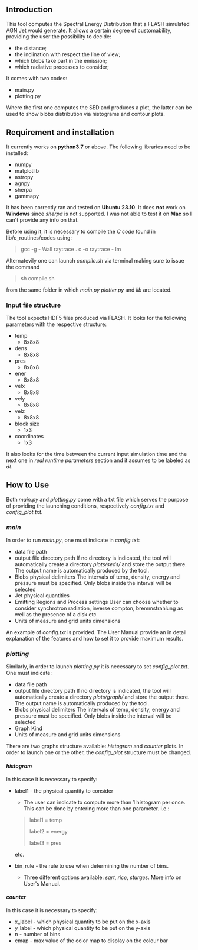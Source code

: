 ## Introduction

This tool computes the Spectral Energy Distribution that a FLASH simulated AGN Jet would generate. It allows a certain degree of customability, providing the user the possibility to decide:
* the distance;
* the inclination with respect the line of view;
* which blobs take part in the emission;
* which radiative processes to consider;

It comes with two codes:
- main.py
- plotting.py

Where the first one computes the SED and produces a plot, the latter can be used to show blobs distribution via histograms and contour plots.

## Requirement and installation

It currently works on **python3.7** or above. The following libraries need to be installed:
* numpy
* matplotlib
* astropy
* agnpy
* sherpa
* gammapy

It has been correctly ran and tested on **Ubuntu 23.10**. It does **not** work on **Windows** since _sherpa_ is not supported. I was not able to test it on **Mac** so I can't provide any info on that.

Before using it, it is necessary to compile the _C code_ found in lib/c_routines/codes using:
> gcc -g - Wall raytrace . c -o raytrace - lm

Alternatevily one can launch _compile.sh_ via terminal making sure to issue the command

> sh compile.sh

from the same folder in which _main.py plotter.py_ and _lib_ are located.

### Input file structure

The tool expects HDF5 files produced via FLASH. It looks for the following parameters with the respective structure:
* temp
    * 8x8x8
* dens
    * 8x8x8
* pres
    * 8x8x8
* ener
    * 8x8x8
* velx
    * 8x8x8
* vely
    * 8x8x8
* velz
    * 8x8x8
* block size
    * 1x3
* coordinates
    * 1x3

It also looks for the time between the current input simulation time and the next one in _real runtime parameters_ section and it assumes to be labeled as _dt_.

## How to Use

Both _main.py_ and _plotting.py_ come with a txt file which serves the purpose of providing the launching conditions, respectively *config.txt* and *config_plot.txt*.

### _main_
In order to run _main.py_, one must indicate in _config.txt_:
* data file path
* output file directory path
    If no directory is indicated, the tool will automatically create a directory _plots/seds/_ and store the output there. The output name is automatically produced by the tool.
* Blobs physical delimiters
    The intervals of temp, density, energy and pressure must be specified. Only blobs inside the interval will be selected    
* Jet physical quantities
* Emitting Regions and Process settings
    User can choose whether to consider synchrotron radiation, inverse compton, bremmstrahlung as well as the presence of a disk etc
* Units of measure and grid units dimensions

An example of _config.txt_ is provided. The User Manual provide an in detail explanation of the features and how to set it to provide maximum results.

### _plotting_

Similarly, in order to launch _plotting.py_ it is necessary to set _config\_plot.txt_.
One must indicate:

* data file path
* output file directory path
    If no directory is indicated, the tool will automatically create a directory _plots/graph/_ and store the output there. The output name is automatically produced by the tool.
* Blobs physical delimiters
    The intervals of temp, density, energy and pressure must be specified. Only blobs inside the interval will be selected    
* Graph Kind
* Units of measure and grid units dimensions

There are two graphs structure available: *histogram* and *counter* plots. In order to launch one or the other, the _config\_plot_ structure must be changed.

#### _histogram_
In this case it is necessary to specify:
* label1 - the physical quantity to consider
    * The user can indicate to compute more than 1 histogram per once. This can be done by entering more than one parameter. i.e.:
    > label1 = temp
    >
    > label2 = energy 
    >
    > label3 = pres
    
    etc. 
* bin_rule - the rule to use when determining the number of bins.
    * Three different options available: *sqrt*, *rice*, *sturges*. More info on User's Manual.

#### _counter_

In this case it is necessary to specify:
* x_label - which physical quantity to be put on the x-axis
* y_label - which physical quantity to be put on the y-axis
* n - number of bins
* cmap - max value of the color map to display on the colour bar
